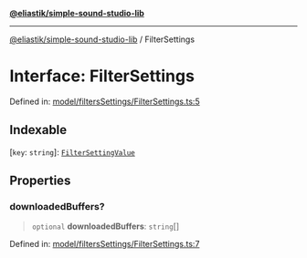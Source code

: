 [**@eliastik/simple-sound-studio-lib**](../README.md)

***

[@eliastik/simple-sound-studio-lib](../globals.md) / FilterSettings

# Interface: FilterSettings

Defined in: [model/filtersSettings/FilterSettings.ts:5](https://github.com/Eliastik/simple-sound-studio-lib/blob/e2381543acd624d47bf0e56bee059ac07e0632f6/lib/model/filtersSettings/FilterSettings.ts#L5)

## Indexable

\[`key`: `string`\]: [`FilterSettingValue`](../type-aliases/FilterSettingValue.md)

## Properties

### downloadedBuffers?

> `optional` **downloadedBuffers**: `string`[]

Defined in: [model/filtersSettings/FilterSettings.ts:7](https://github.com/Eliastik/simple-sound-studio-lib/blob/e2381543acd624d47bf0e56bee059ac07e0632f6/lib/model/filtersSettings/FilterSettings.ts#L7)
